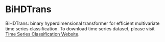 # BiHDTrans
BiHDTrans: binary hyperdimensional transformer for efficient multivariate time series classification.
To download time series dataset, please visit [Time Series Classification Website](https://www.timeseriesclassification.com/dataset.php).
